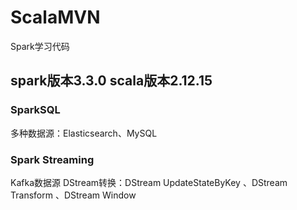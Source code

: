 # ScalaMVN
Spark学习代码
## spark版本3.3.0 scala版本2.12.15
### SparkSQL
多种数据源：Elasticsearch、MySQL
### Spark Streaming
Kafka数据源
DStream转换：DStream UpdateStateByKey 、DStream Transform 、DStream Window
